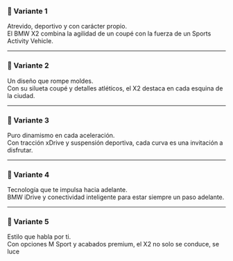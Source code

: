 ### 🔹 Variante 1

Atrevido, deportivo y con carácter propio.  
El BMW X2 combina la agilidad de un coupé con la fuerza de un Sports Activity Vehicle.

---

### 🔹 Variante 2

Un diseño que rompe moldes.  
Con su silueta coupé y detalles atléticos, el X2 destaca en cada esquina de la ciudad.

---

### 🔹 Variante 3

Puro dinamismo en cada aceleración.  
Con tracción xDrive y suspensión deportiva, cada curva es una invitación a disfrutar.

---

### 🔹 Variante 4

Tecnología que te impulsa hacia adelante.  
BMW iDrive y conectividad inteligente para estar siempre un paso adelante.

---

### 🔹 Variante 5

Estilo que habla por ti.  
Con opciones M Sport y acabados premium, el X2 no solo se conduce, se luce




